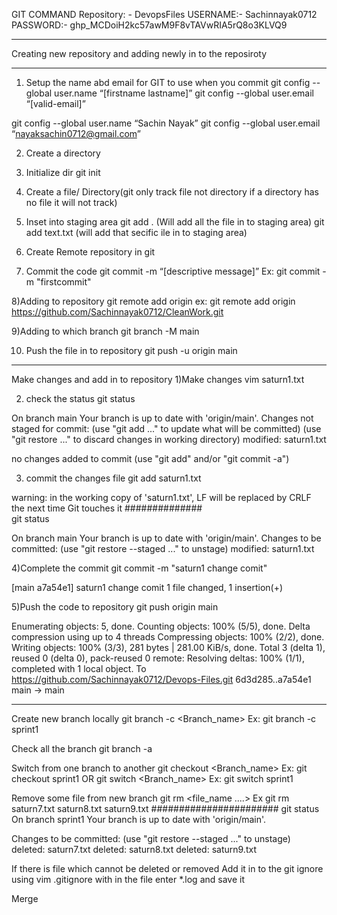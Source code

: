 GIT COMMAND
Repository: - DevopsFiles
USERNAME:- Sachinnayak0712
PASSWORD:- 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

***********************************************************************
Creating new repository and adding newly in to the reposiroty
***********************************************************************

1) Setup the name abd email for GIT to use when you commit
git config --global user.name “[firstname lastname]”
git config --global user.email “[valid-email]”

git config --global user.name “Sachin Nayak”
git config --global user.email “nayaksachin0712@gmail.com”

2) Create a directory

3) Initialize dir
git init

4) Create a file/ Directory(git only track file not directory if a directory has no file it will not track)

5) Inset into staging area
git add .
(Will add all the file in to staging area)
git add text.txt 
(will add that secific ile in to staging area)

6) Create Remote repository in git

7) Commit the code
 git commit -m “[descriptive message]”
Ex:
git commit -m "firstcommit"

8)Adding to repository
 git remote add origin <git httpslink>
ex:
git remote add origin https://github.com/Sachinnayak0712/CleanWork.git

9)Adding to which branch
git branch -M main

10) Push the file in to repository
git push -u origin main

<File will be present in git centralized repository>

*****************************************************************************
Make changes and add in to repository
1)Make changes
vim saturn1.txt

2) check the status
 git status

On branch main
Your branch is up to date with 'origin/main'.
Changes not staged for commit:
  (use "git add <file>..." to update what will be committed)
  (use "git restore <file>..." to discard changes in working directory)
        modified:   saturn1.txt

no changes added to commit (use "git add" and/or "git commit -a")

3) commit the changes file
git add saturn1.txt

warning: in the working copy of 'saturn1.txt', LF will be replaced by CRLF the next time Git touches it
##############	
git status

On branch main
Your branch is up to date with 'origin/main'.
Changes to be committed:
  (use "git restore --staged <file>..." to unstage)
        modified:   saturn1.txt

4)Complete the commit
 git commit -m "saturn1 change comit"

[main a7a54e1] saturn1 change comit
 1 file changed, 1 insertion(+)

5)Push the code to repository
git push origin main

Enumerating objects: 5, done.
Counting objects: 100% (5/5), done.
Delta compression using up to 4 threads
Compressing objects: 100% (2/2), done.
Writing objects: 100% (3/3), 281 bytes | 281.00 KiB/s, done.
Total 3 (delta 1), reused 0 (delta 0), pack-reused 0
remote: Resolving deltas: 100% (1/1), completed with 1 local object.
To https://github.com/Sachinnayak0712/Devops-Files.git
   6d3d285..a7a54e1  main -> main


*********************************************************************
Create new branch locally
git branch -c <Branch_name>
Ex:
git branch -c sprint1

Check all the branch
git branch -a

Switch from one branch to another
git checkout <Branch_name>
Ex:
git checkout sprint1
	OR
git switch <Branch_name>
Ex:
git switch sprint1

Remove some file from new branch
git rm <file_name ....>
Ex
git rm saturn7.txt saturn8.txt saturn9.txt
#######################
git status
On branch sprint1
Your branch is up to date with 'origin/main'.

Changes to be committed:
  (use "git restore --staged <file>..." to unstage)
        deleted:    saturn7.txt
        deleted:    saturn8.txt
        deleted:    saturn9.txt

If there is file which cannot be deleted or removed
Add it in to the git ignore using
vim .gitignore
with in the file enter 
*.log
and save it

Merge 








